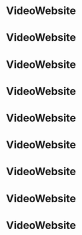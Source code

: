# VideoWebsite
# VideoWebsite
# VideoWebsite
# VideoWebsite
# VideoWebsite
# VideoWebsite
# VideoWebsite
# VideoWebsite
# VideoWebsite

